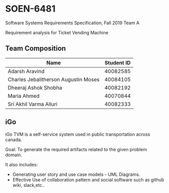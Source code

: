 # SOEN-6481
Software Systems Requirements Specification, Fall 2019
Team A

Requirement analysis for Ticket Vending Machine 

## Team Composition

| Name  | Student ID |
|-------|------------|
|Adarsh Aravind| 40082585|
|Charles Jebalitherson Augustin Moses | 40084105 |
|Dheeraj Ashok  Shobha|40082192|
|Maria Ahmed|40070844|
|Sri Akhil Varma Alluri|40082333|

## iGo

iGo TVM is a self-service system used in public transportation across canada.

Goal: To generate the required artifacts related to the given problem domain.

It also includes:
  - Generating user story and use case models - UML Diagrams.
  - Effective Use of collaboration pattern and social software such as github wiki, slack,etc..
